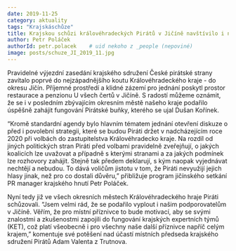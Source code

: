 ```yaml
---
date: 2019-11-25
category: aktuality
tags: "Krajskáschůze"
title: Krajskou schůzi královéhradeckých Pirátů v Jičíně navštívilo i několik místních příznivců
author: Petr Poláček
authorId: petr.polacek    # uid nekoho z _people (nepoviné)
image: posts/schuze_JI_2019_11.jpg
---
```


Pravidelné výjezdní zasedání krajského sdružení České pirátské strany zavítalo poprvé do nejzápadnějšího koutu Královéhradeckého kraje - do okresu Jičín. Příjemné prostředí a klidné zázemí pro jednání poskytl prostor restaurace a penzionu U všech čertů v Jičíně. S radostí můžeme oznámit, že se i v posledním zbývajícím okresním městě našeho kraje podařilo úspěšně zahájit fungování Pirátské buňky, kterého se ujal Dušan Kořínek.

“Kromě standardní agendy bylo hlavním tématem jednání otevření diskuze o před i povolební strategii, které se budou Piráti držet v nadcházejícím roce 2020 při volbách do zastupitelstva Královéhradecko kraje. Na rozdíl od jiných politických stran Piráti před volbami pravidelně zveřejňují, o jakých koalicích lze uvažovat a případně s kterými stranami a za jakých podmínek lze rozhovory zahájit. Stejně tak předem deklarují, s kým naopak vyjednávat nechtějí a nebudou. To dává voličům jistotu v tom, že Piráti nevyužijí jejich hlasy jinak, než pro co dostali důvěru,” přibližuje program jičínského setkání PR manager krajského hnutí Petr Poláček.

Nyní tedy již ve všech okresních městech Královéhradeckého hraje Piráti schůzovali. “Jsem velmi rád, že se podařilo vyplout i našim podporovatelům v Jičíně. Věřím, že pro místní příznivce to bude motivací, aby se svými znalostmi a zkušenostmi zapojili do fungování krajských expertních týmů (KET), což platí všeobecně i pro všechny naše další příznivce napříč celým krajem,” komentuje své potěšení nad účastí místních předseda krajského sdružení Pirátů Adam Valenta z Trutnova.  
